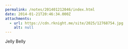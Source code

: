 ```yaml
---
permalink: /notes/201401212046/index.html
date: 2014-01-21T20:46:34.000Z
attachments:
  - url: https://cdn.rknight.me/site/2025/12768754.jpg
    alt: null
---
```


Jelly Belly
